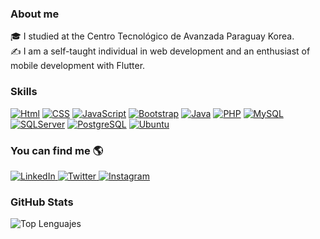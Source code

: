 ### About me

🎓 I studied at the Centro Tecnológico de Avanzada Paraguay Korea. </br>
✍️ I am a self-taught individual in web development and an enthusiast of mobile development with Flutter.

### Skills

[![Html](https://img.shields.io/badge/HTML5-E34F26?style=for-the-badge&logo=html5&logoColor=white&labelColor=101010)]()
[![CSS](https://img.shields.io/badge/CSS-1572B6?&style=for-the-badge&logo=css3&logoColor=white&labelColor=101010)]()
[![JavaScript](https://img.shields.io/badge/JavaScript-F7DF1E?style=for-the-badge&logo=javascript&logoColor=white&labelColor=101010)]()
[![Bootstrap](https://img.shields.io/badge/Bootstrap-563D7C?style=for-the-badge&logo=bootstrap&logoColor=white&labelColor=101010)]()
[![Java](https://img.shields.io/badge/Java-ED8B00?style=for-the-badge&logo=java&logoColor=white&labelColor=101010)]()
[![PHP](https://img.shields.io/badge/PHP-777BB4?style=for-the-badge&logo=php&logoColor=white&labelColor=101010)]()
[![MySQL](https://img.shields.io/badge/MySQL-4479A1?style=for-the-badge&logo=mysql&logoColor=white&labelColor=101010)]()
[![SQLServer](https://img.shields.io/badge/Microsoft_SQL_Server-CC2927?style=for-the-badge&logo=microsoft-sql-server&logoColor=white&labelColor=101010)]()
[![PostgreSQL](https://img.shields.io/badge/PostgreSQL-316192?style=for-the-badge&logo=postgresql&logoColor=white&labelColor=101010)]()
[![Ubuntu](https://img.shields.io/badge/Ubuntu-E95420?style=for-the-badge&logo=ubuntu&logoColor=white&labelColor=101010)]()

### You can find me 🌎

<p>
<a href="https://www.linkedin.com/in/gustavo-galeano/">
  <img alt="LinkedIn" src="https://img.shields.io/badge/LinkedIn-Gustavo%20Galeano-blue?style=flat-square&logo=LinkedIn">
</a>
<a href="https://twitter.com/Galeano019">
  <img alt="Twitter" src="https://img.shields.io/badge/Twitter-Gustavo%20Galeano-blue?style=flat-square&logo=Twitter">
</a>
<a href="https://www.instagram.com/gustavo_paredes02">
  <img alt="Instagram" src="https://img.shields.io/badge/Instagram-Gustavo%20Galeano-blue?style=flat-square&logo=Instagram">
</a>
</p>

### GitHub Stats

![Top Lenguajes](https://github-readme-stats.vercel.app/api/top-langs/?username=Gustavo-Galeano&theme=dark&layout=compact)


